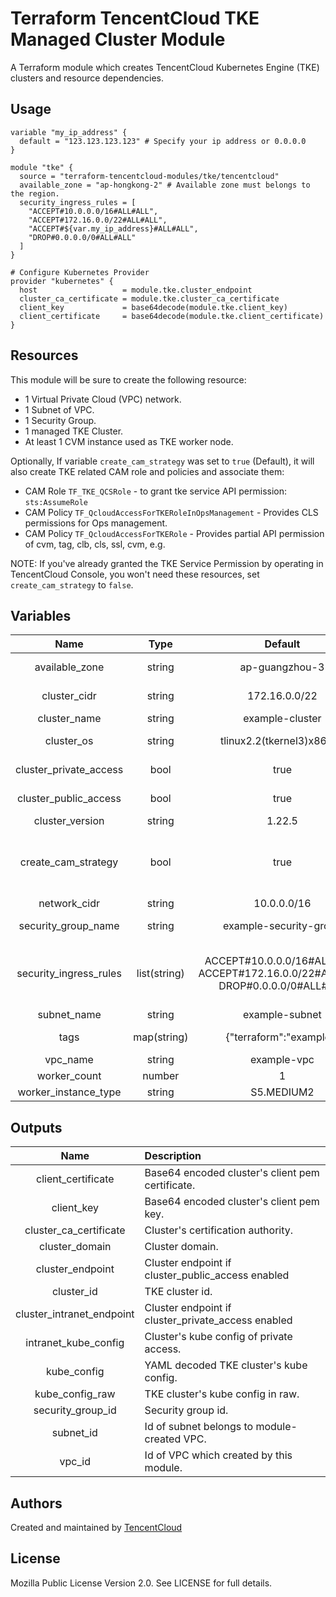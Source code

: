 # Terraform TencentCloud TKE Managed Cluster Module

A Terraform module which creates TencentCloud Kubernetes Engine (TKE) clusters and resource dependencies.

## Usage

```hcl
variable "my_ip_address" {
  default = "123.123.123.123" # Specify your ip address or 0.0.0.0
}

module "tke" {
  source = "terraform-tencentcloud-modules/tke/tencentcloud"
  available_zone = "ap-hongkong-2" # Available zone must belongs to the region.
  security_ingress_rules = [
    "ACCEPT#10.0.0.0/16#ALL#ALL",
    "ACCEPT#172.16.0.0/22#ALL#ALL",
    "ACCEPT#${var.my_ip_address}#ALL#ALL",
    "DROP#0.0.0.0/0#ALL#ALL"
  ]
}

# Configure Kubernetes Provider
provider "kubernetes" {
  host                   = module.tke.cluster_endpoint
  cluster_ca_certificate = module.tke.cluster_ca_certificate
  client_key             = base64decode(module.tke.client_key)
  client_certificate     = base64decode(module.tke.client_certificate)
}
```

## Resources
This module will be sure to create the following resource:

- 1 Virtual Private Cloud (VPC) network.
- 1 Subnet of VPC.
- 1 Security Group.
- 1 managed TKE Cluster.
- At least 1 CVM instance used as TKE worker node.

Optionally, If variable `create_cam_strategy` was set to `true` (Default), it will also create TKE related CAM role and policies and associate them:

- CAM Role `TF_TKE_QCSRole` - to grant tke service API permission: `sts:AssumeRole`
- CAM Policy `TF_QcloudAccessForTKERoleInOpsManagement` - Provides CLS permissions for Ops management.
- CAM Policy `TF_QcloudAccessForTKERole` - Provides partial API permission of cvm, tag, clb, cls, ssl, cvm, e.g.

NOTE: If you've already granted the TKE Service Permission by operating in TencentCloud Console, you won't need these resources, set `create_cam_strategy` to `false`.


## Variables

|Name|Type|Default|Description|
|:---:|:---:|:---:|:---|
|available_zone|string|ap-guangzhou-3|Specify available zone of VPC subnet and TKE nodes.|
|cluster_cidr|string|172.16.0.0/22|Cluster cidr, conflicts with its subnet.|
|cluster_name|string|example-cluster|TKE managed cluster name.|
|cluster_os|string|tlinux2.2(tkernel3)x86_64|Cluster operation system image name.|
|cluster_private_access|bool|true|Specify whether to open cluster private access.|
|cluster_public_access|bool|true|Specify whether to open cluster public access.|
|cluster_version|string|1.22.5|Cluster kubernetes version.|
|create_cam_strategy|bool|true|Specify whether to create CAM role and relative TKE essential policy. Set to false if you've enable by using TencentCloud Console.|
|network_cidr|string|10.0.0.0/16|Specify VPC and subnet CIDR.|
|security_group_name|string|example-security-group|Specify custom Security Group Name.|
|security_ingress_rules|list(string)|ACCEPT#10.0.0.0/16#ALL#ALL, ACCEPT#172.16.0.0/22#ALL#ALL, DROP#0.0.0.0/0#ALL#ALL|Specify public access policy. You can optionally use simple ["ACCEPT#0.0.0.0/0#ALL#ALL"] to allow all public access (not recommended).|
|subnet_name|string|example-subnet|Specify custom Subnet Name.|
|tags|map(string)|{"terraform":"example"}|Tagged for all associated resource of this module.|
|vpc_name|string|example-vpc|Specify custom VPC Name.|
|worker_count|number|1|Specify node count.|
|worker_instance_type|string|S5.MEDIUM2|Cluster node instance type.|

## Outputs
|Name|Description|
|:---:|:---|
|client_certificate|Base64 encoded cluster's client pem certificate.|
|client_key|Base64 encoded cluster's client pem key.|
|cluster_ca_certificate|Cluster's certification authority.|
|cluster_domain|Cluster domain.|
|cluster_endpoint|Cluster endpoint if cluster_public_access enabled|
|cluster_id|TKE cluster id.|
|cluster_intranet_endpoint|Cluster endpoint if cluster_private_access enabled|
|intranet_kube_config|Cluster's kube config of private access.|
|kube_config|YAML decoded TKE cluster's kube config.|
|kube_config_raw|TKE cluster's kube config in raw.|
|security_group_id|Security group id.|
|subnet_id|Id of subnet belongs to module-created VPC.|
|vpc_id|Id of VPC which created by this module.|


## Authors

Created and maintained by [TencentCloud](https://github.com/terraform-tencentcloud-modules/terraform-tencentcloud-vpc)

## License

Mozilla Public License Version 2.0.
See LICENSE for full details.
